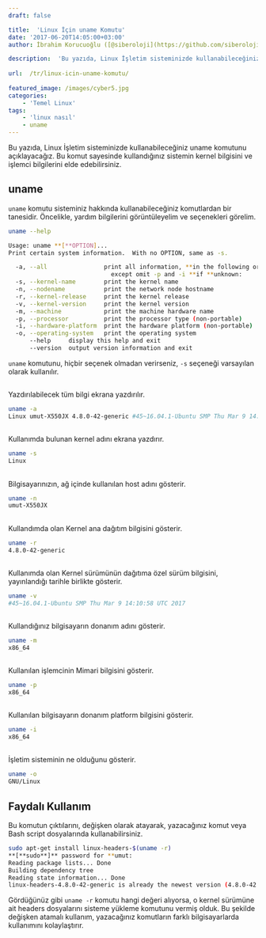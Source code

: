 ```yaml
---
draft: false

title:  'Linux İçin uname Komutu'
date: '2017-06-20T14:05:00+03:00'
author: İbrahim Korucuoğlu ([@siberoloji](https://github.com/siberoloji))

description:  'Bu yazıda, Linux İşletim sisteminizde kullanabileceğiniz uname komutunu açıklayacağız. Bu komut sayesinde kullandığınız sistemin kernel bilgisini ve işlemci bilgilerini elde edebilirsiniz.' 
 
url:  /tr/linux-icin-uname-komutu/
 
featured_image: /images/cyber5.jpg
categories:
    - 'Temel Linux'
tags:
    - 'linux nasıl'
    - uname
---
```



Bu yazıda, Linux İşletim sisteminizde kullanabileceğiniz uname komutunu açıklayacağız. Bu komut sayesinde kullandığınız sistemin kernel bilgisini ve işlemci bilgilerini elde edebilirsiniz.



## uname



`uname` komutu sisteminiz hakkında kullanabileceğiniz komutlardan bir tanesidir. Öncelikle, yardım bilgilerini görüntüleyelim ve seçenekleri görelim.


```bash
uname --help

Usage: uname **[**OPTION]...
Print certain system information.  With no OPTION, same as -s.

  -a, --all                print all information, **in the following order,
                             except omit -p and -i **if **unknown:
  -s, --kernel-name        print the kernel name
  -n, --nodename           print the network node hostname
  -r, --kernel-release     print the kernel release
  -v, --kernel-version     print the kernel version
  -m, --machine            print the machine hardware name
  -p, --processor          print the processor type (non-portable)
  -i, --hardware-platform  print the hardware platform (non-portable)
  -o, --operating-system   print the operating system
      --help     display this help and exit
      --version  output version information and exit
```



`uname` komutunu, hiçbir seçenek olmadan verirseniz, `-s` seçeneği varsayılan olarak kullanılır.



## 



Yazdırılabilecek tüm bilgi ekrana yazdırılır.


```bash
uname -a
Linux umut-X550JX 4.8.0-42-generic #45~16.04.1-Ubuntu SMP Thu Mar 9 14:10:58 UTC 2017 x86_64 x86_64 x86_64 GNU/Linux
```



## 



Kullanımda bulunan kernel adını ekrana yazdırır.


```bash
uname -s
Linux
```



## 



Bilgisayarınızın, ağ içinde kullanılan host adını gösterir.


```bash
uname -n
umut-X550JX
```



## 



Kullandımda olan Kernel ana dağıtım bilgisini gösterir.


```bash
uname -r
4.8.0-42-generic
```



## 



Kullanımda olan Kernel sürümünün dağıtıma özel sürüm bilgisini, yayınlandığı tarihle birlikte gösterir.


```bash
uname -v
#45~16.04.1-Ubuntu SMP Thu Mar 9 14:10:58 UTC 2017
```



## 



Kullandığınız bilgisayarın donanım adını gösterir.


```bash
uname -m
x86_64
```



## 



Kullanılan işlemcinin Mimari bilgisini gösterir.


```bash
uname -p
x86_64
```



## 



Kullanılan bilgisayarın donanım platform bilgisini gösterir.


```bash
uname -i
x86_64
```



## 



İşletim sisteminin ne olduğunu gösterir.


```bash
uname -o
GNU/Linux
```



## Faydalı Kullanım



Bu komutun çıktılarını, değişken olarak atayarak, yazacağınız komut veya Bash script dosyalarında kullanabilirsiniz.


```bash
sudo apt-get install linux-headers-$(uname -r)
**[**sudo**]** password for **umut: 
Reading package lists... Done
Building dependency tree       
Reading state information... Done
linux-headers-4.8.0-42-generic is already the newest version (4.8.0-42.45~16.04.1).
```



Gördüğünüz gibi `uname -r` komutu hangi değeri alıyorsa, o kernel sürümüne ait headers dosyalarını sisteme yükleme komutunu vermiş olduk. Bu şekilde değişken atamalı kullanım, yazacağınız komutların farklı bilgisayarlarda kullanımını kolaylaştırır.
